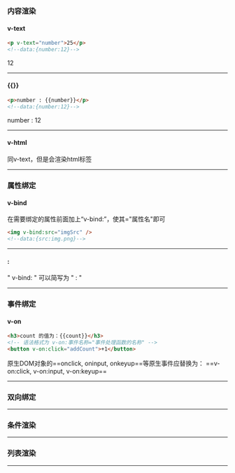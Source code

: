 ### 内容渲染
#### v-text
```html
<p v-text="number">25</p>
<!--data:{number:12}-->
```
<p>12</p>

***
#### {{}}

```html
<p>number : {{number}}</p>
<!--data:{number:12}-->
```
<p>number : 12</p>

***
#### v-html
同v-text，但是会渲染html标签

***
### 属性绑定
#### v-bind
在需要绑定的属性前面加上“v-bind:”，使其="属性名"即可
```html
<img v-bind:src="imgSrc" />
<!--data:{src:img.png}-->
```

***
#### :
" v-bind: " 可以简写为 " : "

***
### 事件绑定
#### v-on
```html
<h3>count 的值为：{{count}}</h3>
<!-- 语法格式为 v-on:事件名称="事件处理函数的名称" -->
<button v-on:click="addCount">+1</button>
```
原生DOM对象的==onclick, oninput, onkeyup==等原生事件应替换为：
==v-on:click, v-on:input, v-on:keyup==

***
### 双向绑定

***
### 条件渲染

***
### 列表渲染

***

